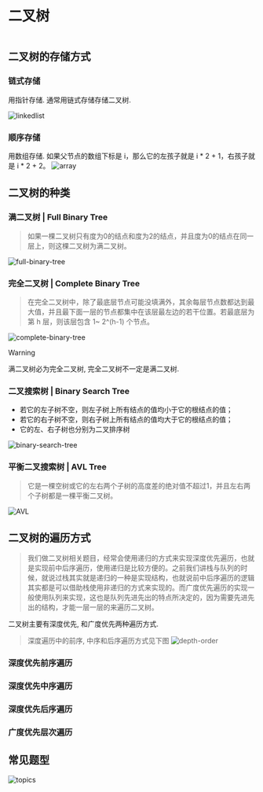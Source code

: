 # 二叉树

```typescript

```

## 二叉树的存储方式

### 链式存储

用指针存储. 通常用链式存储存储二叉树.

![linkedlist](../static/img/binary-tree/linkedlist-store.png)

### 顺序存储

用数组存储. 如果父节点的数组下标是 i，那么它的左孩子就是 i * 2 + 1，右孩子就是 i * 2 + 2。
![array](../static/img/binary-tree/array-store.png)

## 二叉树的种类

### 满二叉树 | Full Binary Tree

> 如果一棵二叉树只有度为0的结点和度为2的结点，并且度为0的结点在同一层上，则这棵二叉树为满二叉树。

![full-binary-tree](../static/img/binary-tree/full-binary-tree.png)


### 完全二叉树 | Complete Binary Tree

> 在完全二叉树中，除了最底层节点可能没填满外，其余每层节点数都达到最大值，并且最下面一层的节点都集中在该层最左边的若干位置。若最底层为第 h 层，则该层包含 1~ 2^(h-1)  个节点。

![complete-binary-tree](../static/img/binary-tree/complete-binary-tree.png)

> [!WARNING]
> 满二叉树必为完全二叉树, 完全二叉树不一定是满二叉树.

### 二叉搜索树 | Binary Search Tree

* 若它的左子树不空，则左子树上所有结点的值均小于它的根结点的值；
* 若它的右子树不空，则右子树上所有结点的值均大于它的根结点的值；
* 它的左、右子树也分别为二叉排序树

![binary-search-tree](../static/img/binary-tree/binary-search-tree.png)


### 平衡二叉搜索树 | AVL Tree

> 它是一棵空树或它的左右两个子树的高度差的绝对值不超过1，并且左右两个子树都是一棵平衡二叉树。

![AVL](../static/img/binary-tree/avl.png)


## 二叉树的遍历方式
> 我们做二叉树相关题目，经常会使用递归的方式来实现深度优先遍历，也就是实现前中后序遍历，使用递归是比较方便的。之前我们讲栈与队列的时候，就说过栈其实就是递归的一种是实现结构，也就说前中后序遍历的逻辑其实都是可以借助栈使用非递归的方式来实现的。而广度优先遍历的实现一般使用队列来实现，这也是队列先进先出的特点所决定的，因为需要先进先出的结构，才能一层一层的来遍历二叉树。

二叉树主要有深度优先, 和广度优先两种遍历方式.

> 深度遍历中的前序, 中序和后序遍历方式见下图
> ![depth-order](../static/img/binary-tree/depth-order.png)

### 深度优先前序遍历

### 深度优先中序遍历

### 深度优先后序遍历

### 广度优先层次遍历

## 常见题型

![topics](../static/img/binary-tree/topics.png)

